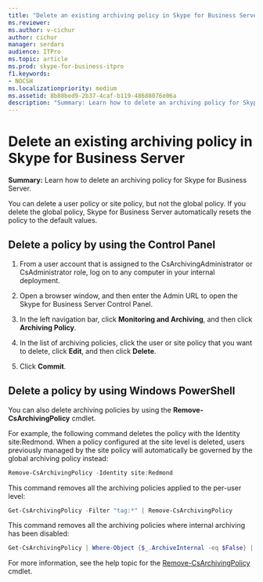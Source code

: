 ```yaml
---
title: "Delete an existing archiving policy in Skype for Business Server"
ms.reviewer: 
ms.author: v-cichur
author: cichur
manager: serdars
audience: ITPro
ms.topic: article
ms.prod: skype-for-business-itpro
f1.keywords:
- NOCSH
ms.localizationpriority: medium
ms.assetid: 8b88bed9-2b37-4caf-b119-48688076e06a
description: "Summary: Learn how to delete an archiving policy for Skype for Business Server."
---
```


# Delete an existing archiving policy in Skype for Business Server

**Summary:** Learn how to delete an archiving policy for Skype for Business Server.
  
You can delete a user policy or site policy, but not the global policy. If you delete the global policy, Skype for Business Server automatically resets the policy to the default values.
  
## Delete a policy by using the Control Panel

1. From a user account that is assigned to the CsArchivingAdministrator or CsAdministrator role, log on to any computer in your internal deployment. 
    
2. Open a browser window, and then enter the Admin URL to open the Skype for Business Server Control Panel. 
    
3. In the left navigation bar, click **Monitoring and Archiving**, and then click **Archiving Policy**.
    
4. In the list of archiving policies, click the user or site policy that you want to delete, click **Edit**, and then click **Delete**.
    
5. Click **Commit**.
    
## Delete a policy by using Windows PowerShell

You can also delete archiving policies by using the **Remove-CsArchivingPolicy** cmdlet.
  
For example, the following command deletes the policy with the Identity site:Redmond. When a policy configured at the site level is deleted, users previously managed by the site policy will automatically be governed by the global archiving policy instead:
  
```PowerShell
Remove-CsArchivingPolicy -Identity site:Redmond
```

This command removes all the archiving policies applied to the per-user level:
  
```PowerShell
Get-CsArchivingPolicy -Filter "tag:*" | Remove-CsArchivingPolicy
```

This command removes all the archiving policies where internal archiving has been disabled:
  
```PowerShell
Get-CsArchivingPolicy | Where-Object {$_.ArchiveInternal -eq $False} | Remove-CsArchivingPolicy
```

For more information, see the help topic for the [Remove-CsArchivingPolicy](/powershell/module/skype/remove-csarchivingpolicy?view=skype-ps) cmdlet.